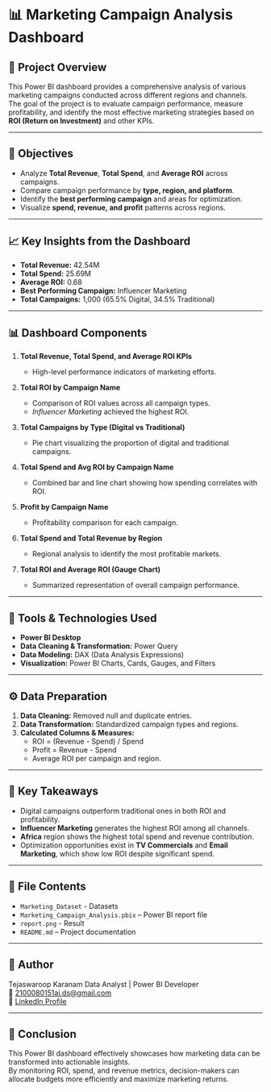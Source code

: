 # 📊 Marketing Campaign Analysis Dashboard

## 📁 Project Overview
This Power BI dashboard provides a comprehensive analysis of various marketing campaigns conducted across different regions and channels.  
The goal of the project is to evaluate campaign performance, measure profitability, and identify the most effective marketing strategies based on **ROI (Return on Investment)** and other KPIs.

---

## 🎯 Objectives
- Analyze **Total Revenue**, **Total Spend**, and **Average ROI** across campaigns.  
- Compare campaign performance by **type, region, and platform**.  
- Identify the **best performing campaign** and areas for optimization.  
- Visualize **spend, revenue, and profit** patterns across regions.  

---

## 📈 Key Insights from the Dashboard
- **Total Revenue:** 42.54M  
- **Total Spend:** 25.69M  
- **Average ROI:** 0.68  
- **Best Performing Campaign:** Influencer Marketing  
- **Total Campaigns:** 1,000 (65.5% Digital, 34.5% Traditional)  

---

## 📊 Dashboard Components
1. **Total Revenue, Total Spend, and Average ROI KPIs**  
   - High-level performance indicators of marketing efforts.

2. **Total ROI by Campaign Name**  
   - Comparison of ROI values across all campaign types.  
   - *Influencer Marketing* achieved the highest ROI.

3. **Total Campaigns by Type (Digital vs Traditional)**  
   - Pie chart visualizing the proportion of digital and traditional campaigns.

4. **Total Spend and Avg ROI by Campaign Name**  
   - Combined bar and line chart showing how spending correlates with ROI.

5. **Profit by Campaign Name**  
   - Profitability comparison for each campaign.

6. **Total Spend and Total Revenue by Region**  
   - Regional analysis to identify the most profitable markets.

7. **Total ROI and Average ROI (Gauge Chart)**  
   - Summarized representation of overall campaign performance.

---

## 🧠 Tools & Technologies Used
- **Power BI Desktop**
- **Data Cleaning & Transformation:** Power Query
- **Data Modeling:** DAX (Data Analysis Expressions)
- **Visualization:** Power BI Charts, Cards, Gauges, and Filters

---

## ⚙️ Data Preparation
1. **Data Cleaning:** Removed null and duplicate entries.  
2. **Data Transformation:** Standardized campaign types and regions.  
3. **Calculated Columns & Measures:**
   - ROI = (Revenue - Spend) / Spend  
   - Profit = Revenue - Spend  
   - Average ROI per campaign and region.  

---

## 📌 Key Takeaways
- Digital campaigns outperform traditional ones in both ROI and profitability.  
- **Influencer Marketing** generates the highest ROI among all channels.  
- **Africa** region shows the highest total spend and revenue contribution.  
- Optimization opportunities exist in **TV Commercials** and **Email Marketing**, which show low ROI despite significant spend.

---

## 📂 File Contents
- `Marketing_Dataset` - Datasets
- `Marketing_Campaign_Analysis.pbix` – Power BI report file
- `report.png` - Result
- `README.md` – Project documentation  

---

## 👤 Author
Tejaswaroop Karanam
Data Analyst | Power BI Developer  
📧 2100080151ai.ds@gmail.com  
💼 [LinkedIn Profile](www.linkedin.com/in/tejaswaroop4b179b283)

---

## 🏁 Conclusion
This Power BI dashboard effectively showcases how marketing data can be transformed into actionable insights.  
By monitoring ROI, spend, and revenue metrics, decision-makers can allocate budgets more efficiently and maximize marketing returns.
